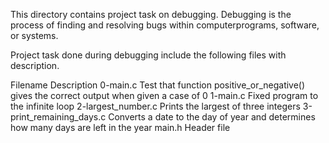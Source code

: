 This directory contains project task on debugging. Debugging is the process of finding and resolving bugs within computerprograms, software, or systems.

Project task done during debugging include the following files with description.

Filename	Description
0-main.c	Test that function positive_or_negative() gives the correct output when given a case of 0
1-main.c	Fixed program to the infinite loop
2-largest_number.c	Prints the largest of three integers
3-print_remaining_days.c	Converts a date to the day of year and determines how many days are left in the year
main.h	Header file
